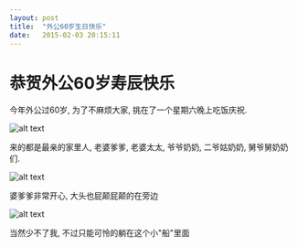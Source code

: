 ```yaml
---
layout: post
title:  "外公60岁生日快乐"
date:   2015-02-03 20:15:11
---
```

恭贺外公60岁寿辰快乐
=======

今年外公过60岁, 为了不麻烦大家, 挑在了一个星期六晚上吃饭庆祝.

![alt text][1]

来的都是最亲的家里人, 老婆爹爹, 老婆太太, 爷爷奶奶, 二爷姑奶奶, 舅爷舅奶奶们.

![alt text][2]

婆爹爹非常开心, 大头也屁颠屁颠的在旁边

![alt text][3]

当然少不了我, 不过只能可怜的躺在这个小"船"里面


  [1]: http://pic.yupoo.com/moxigan/Epd3sOTl/medium.jpg
  [2]: http://pic.yupoo.com/moxigan/Epd3wxxj/medium.jpg
  [3]: http://pic.yupoo.com/moxigan/EpcXxWnR/medium.jpg